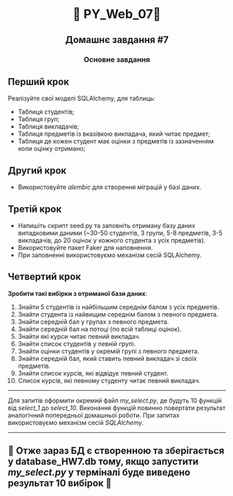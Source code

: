 #  <p align="center">:robot:  PY_Web_07:robot:  </p>

## <p align="center">Домашнє завдання #7</p>

### <p align="center">Основне завдання</p>

## Перший крок​

Реалізуйте свої моделі SQLAlchemy, для таблиць:

- Таблиця студентів;
- Таблиця груп;
- Таблиця викладачів;
- Таблиця предметів із вказівкою викладача, який читає предмет;
- Таблиця де кожен студент має оцінки з предметів із зазначенням коли оцінку отримано;

## Другий крок

- Використовуйте *alembic* для створення міграцій у базі даних.

## Третій крок

- Напишіть скрипт seed.py та заповніть отриману базу даних випадковими даними (~30-50 студентів, 3 групи, 5-8 предметів, 3-5 викладачів, до 20 оцінок у кожного студента з усіх предметів). 
- Використовуйте пакет Faker для наповнення. 
- При заповненні використовуємо механізм сесій SQLAlchemy.

## Четвертий крок

**Зробити такі вибірки з отриманої бази даних**:


1. Знайти 5 студентів із найбільшим середнім балом з усіх предметів.
2. Знайти студента із найвищим середнім балом з певного предмета.
3. Знайти середній бал у групах з певного предмета.
4. Знайти середній бал на потоці (по всій таблиці оцінок).
5. Знайти які курси читає певний викладач.
6. Знайти список студентів у певній групі.
7. Знайти оцінки студентів у окремій групі з певного предмета.
8. Знайти середній бал, який ставить певний викладач зі своїх предметів.
9. Знайти список курсів, які відвідує певний студент.
10. Список курсів, які певному студенту читає певний викладач.

---
Для запитів оформити окремий файл *my_select.py*, де будуть 10 функцій від *select_1* до *select_10*. Виконання функцій повинно повертати результат аналогічний попередньої домашньої роботи. При запитах використовуємо механізм сесій *SQLAlchemy*.

---

## :robot: Отже зараз БД є створенною та зберігається у database_HW7.db тому, якщо запустити *my_select.py* у терміналі буде виведено результат 10 вибірок :robot:
